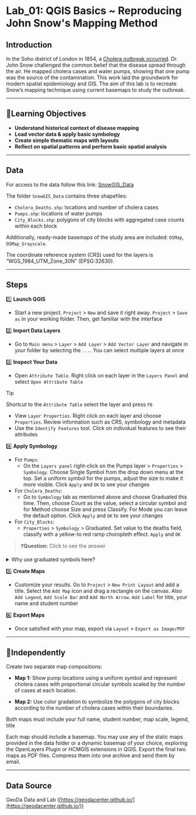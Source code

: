 # Lab_01: QGIS Basics ~ Reproducing John Snow's Mapping Method  

## Introduction  

In the Soho district of London in 1854, a [Cholera outbreak occurred](https://en.wikipedia.org/wiki/1846%E2%80%931860_cholera_pandemic). Dr. John Snow challenged the common belief that the disease spread through the air. He mapped cholera cases and water pumps, showing that one pump was the source of the contamination. This work laid the groundwork for modern spatial epidemiology and GIS. The aim of this lab is to recreate Snow’s mapping technique using current basemaps to study the outbreak.

---
## 🎯Learning Objectives
  
- **Understand historical context of disease mapping**
- **Load vector data & apply basic symbology**
- **Create simple thematic maps with layouts**
- **Reflect on spatial patterns and perform basic spatial analysis**

---
## Data  

For access to the data follow this link: [SnowGIS_Data](https://drive.google.com/drive/folders/1N4wrFSpLlSWzj4WdFuFx8zFMOaKnOKkK?usp=sharing)

The folder `SnowGIS_Data` contains three shapefiles:  
- `Cholera_Deaths.shp`: locations and number of cholera cases  
- `Pumps.shp`: locations of water pumps  
- `City_Blocks.shp`: polygons of city blocks with aggregated case counts within each block  

Additionally, ready-made basemaps of the study area are included: `OSMap`, `OSMap_Grayscale`.  

The coordinate reference system (CRS) used for the layers is “WGS_1984_UTM_Zone_30N” (EPSG:32630).  

---
## Steps

1️⃣ **Launch QGIS**
- Start a new project. `Project` > `New` and save it right away. `Project` > `Save as` in your working folder. Then, get familiar with the interface
   
2️⃣ **Import Data Layers**
- Go to `Main menu` > `Layer` > `Add Layer` > `Add Vector Layer` and navigate in your folder by selecting the `...`. You can select multiple layers at once

3️⃣ **Inspect Your Data**
- Open `Attribute Table`. Right click on each layer in the `Layers Panel` and select `Open Attribute Table`
> [!tip]
> Shortcut to the `Attribute Table`
> select the layer and press `F6`

- View `Layer Properties`. Right click on each layer and choose `Properties`. Review information such as CRS, symbology and metadata
- Use the `Identify Features` tool. Click on individual features to see their attributes

4️⃣ **Apply Symbology**
- For `Pumps`:
  - On the `Layers panel` right-click on the Pumps layer > `Properties` > `Symbology`. Choose Single Symbol from the drop down menu at the top. Set a uniform symbol for the pumps, adjust the size to make it more visible. Click `Apply` and `OK` to see your changes
- For `Cholera_Deaths`:
  - Go to `Symbology` tab as mentioned above and choose Graduated this time. Then, choose Count as the value, select a circular symbol and for Method choose Size and press Classify. For Mode you can leave the default option. Click `Apply` and `OK` to see your changes
- For `City_Blocks`:
  - `Properties` > `Symbology` > Graduated. Set value to the deaths field, classify with a yellow-to red ramp choropleth effect. `Apply` and `OK`

> ❓**Question:** Click to see the answer    
<details>
  <summary>Why use graduated symbols here?</summary>
  
  Graduated symbols show the range of deaths at each city block. This helps you find clusters with higher deaths, which might suggest closeness to a contaminated source. 
  </details>

5️⃣ **Create Maps**   
- Customize your results. Go to `Project` > `New Print Layout` and add a title. Select the `Add Map` icon and drag a rectangle on the canvas. Also `Add Legend`, `Add Scale Bar` and `Add North Arrow`. `Add Label` for title, your name and student number

6️⃣ **Export Maps**
- Once satisfied with your map, export via `Layout` > `Export as Image/PDF`

---
## 🚀Independently
Create two separate map compositions:  

   - **Map 1:** Show pump locations using a uniform symbol and represent cholera cases with proportional circular symbols scaled by the number of cases at each location.  
   
   - **Map 2:** Use color gradation to symbolize the polygons of city blocks according to the number of cholera cases within their boundaries.

Both maps must include your full name, student number, map scale, legend, title  

Each map should include a basemap. You may use any of the static maps provided in the data folder or a dynamic basemap of your choice, exploring the OpenLayers Plugin or HCMGIS extensions in QGIS. Export the final two maps as PDF files. Compress them into one archive and send them by email.

---
## Data Source

GeoDa Data and Lab ([https://geodacenter.github.io/](https://geodacenter.github.io/))
